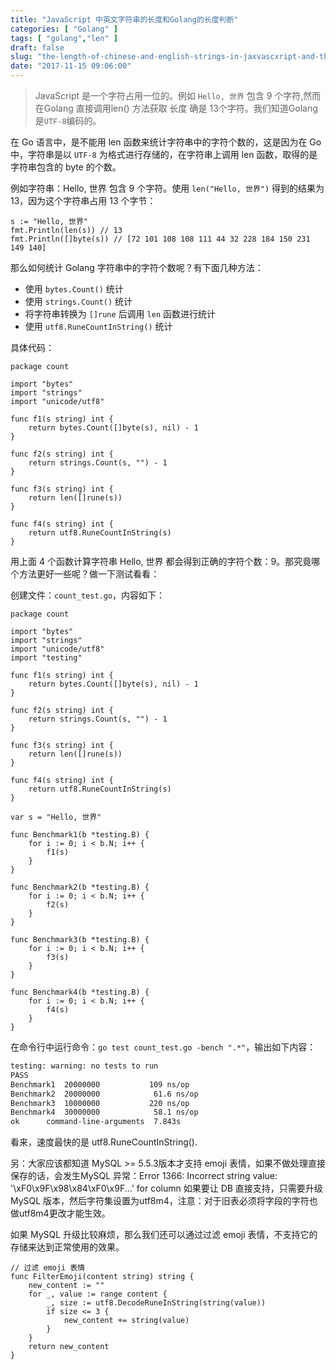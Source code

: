 ```yaml
---
title: "JavaScript 中英文字符串的长度和Golang的长度判断"
categories: [ "Golang" ]
tags: [ "golang","len" ]
draft: false
slug: "the-length-of-chinese-and-english-strings-in-jaxvascxript-and-the-length-of-golang"
date: "2017-11-15 09:06:00"
---
```


> JavaScript 是一个字符占用一位的。例如 `Hello, 世界` 包含 9 个字符,然而在Golang 直接调用len() 方法获取
> 长度 确是 13个字符。我们知道Golang 是`UTF-8`编码的。

在 Go 语言中，是不能用 len 函数来统计字符串中的字符个数的，这是因为在 Go 中，字符串是以 `UTF-8` 为格式进行存储的，在字符串上调用 len 函数，取得的是字符串包含的 byte 的个数。

例如字符串：Hello, 世界 包含 9 个字符。使用 `len("Hello, 世界")` 得到的结果为 13，因为这个字符串占用 13 个字节：
```golang
s := "Hello, 世界"
fmt.Println(len(s)) // 13
fmt.Println([]byte(s)) // [72 101 108 108 111 44 32 228 184 150 231 149 140]
```


<!--more-->


那么如何统计 Golang 字符串中的字符个数呢？有下面几种方法：

 - 使用 `bytes.Count()` 统计
 - 使用 `strings.Count()` 统计
 - 将字符串转换为 `[]rune` 后调用 `len` 函数进行统计
 - 使用 `utf8.RuneCountInString()` 统计

具体代码：
```golang
package count

import "bytes"
import "strings"
import "unicode/utf8"

func f1(s string) int {
    return bytes.Count([]byte(s), nil) - 1
}

func f2(s string) int {
    return strings.Count(s, "") - 1
}

func f3(s string) int {
    return len([]rune(s))
}

func f4(s string) int {
    return utf8.RuneCountInString(s)
}
```
用上面 4 个函数计算字符串 Hello, 世界 都会得到正确的字符个数：9。那究竟哪个方法更好一些呢？做一下测试看看：

创建文件：`count_test.go`，内容如下：
```golang
package count

import "bytes"
import "strings"
import "unicode/utf8"
import "testing"

func f1(s string) int {
    return bytes.Count([]byte(s), nil) - 1
}

func f2(s string) int {
    return strings.Count(s, "") - 1
}

func f3(s string) int {
    return len([]rune(s))
}

func f4(s string) int {
    return utf8.RuneCountInString(s)
}

var s = "Hello, 世界"

func Benchmark1(b *testing.B) {
    for i := 0; i < b.N; i++ {
        f1(s)
    }
}

func Benchmark2(b *testing.B) {
    for i := 0; i < b.N; i++ {
        f2(s)
    }
}

func Benchmark3(b *testing.B) {
    for i := 0; i < b.N; i++ {
        f3(s)
    }
}

func Benchmark4(b *testing.B) {
    for i := 0; i < b.N; i++ {
        f4(s)
    }
}
```
在命令行中运行命令：`go test count_test.go -bench ".*"`，输出如下内容：
```bash
testing: warning: no tests to run
PASS
Benchmark1	20000000	       109 ns/op
Benchmark2	20000000	        61.6 ns/op
Benchmark3	10000000	       220 ns/op
Benchmark4	30000000	        58.1 ns/op
ok  	command-line-arguments	7.843s
```
看来，速度最快的是 utf8.RuneCountInString().

另：大家应该都知道 MySQL >= 5.5.3版本才支持 emoji 表情，如果不做处理直接保存的话，会发生MySQL 异常：Error 1366: Incorrect string value: '\xF0\x9F\x98\x84\xF0\x9F...' for column 如果要让 DB 直接支持，只需要升级 MySQL 版本，然后字符集设置为utf8m4，注意：对于旧表必须将字段的字符也做utf8m4更改才能生效。

如果 MySQL 升级比较麻烦，那么我们还可以通过过滤 emoji 表情，不支持它的存储来达到正常使用的效果。

```golang
// 过滤 emoji 表情
func FilterEmoji(content string) string {
	new_content := ""
	for _, value := range content {
		_, size := utf8.DecodeRuneInString(string(value))
		if size <= 3 {
			new_content += string(value)
		}
	}
	return new_content
}

```